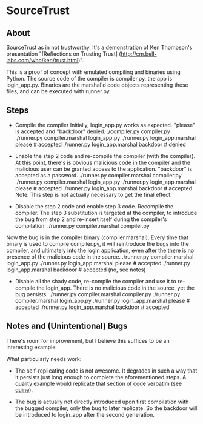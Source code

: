 SourceTrust
==========

About
-----
SourceTrust as in not trustworthy. It's a demonstration of Ken Thompson's
presentation "[Reflections on Trusting Trust]
(http://cm.bell-labs.com/who/ken/trust.html)".

This is a proof of concept with emulated compiling and binaries using Python.
The source code of the compiler is compiler.py, the app is login_app.py.
Binaries are the marshal'd code objects representing these files, and can
be executed with runner.py.

Steps
-----
* Compile the compiler
Initially, login_app.py works as expected. "please" is accepted and "backdoor"
denied.
    ./compiler.py compiler.py
    ./runner.py compiler.marshal login_app.py
    ./runner.py login_app.marshal please    # accepted
    ./runner.py login_app.marshal backdoor    # denied

* Enable the step 2 code and re-compile the compiler (with the compiler).
At this point, there's is obvious malicious code in the compiler and the
malicious user can be granted access to the application. "backdoor" is
accepted as a password.
    ./runner.py compiler.marshal compiler.py
    ./runner.py compiler.marshal login_app.py
    ./runner.py login_app.marshal please    # accepted
    ./runner.py login_app.marshal backdoor    # accepted
Note: This step is not actually necessary to get the final effect.

* Disable the step 2 code and enable step 3 code. Recompile the compiler.
The step 3 substitution is targeted at the compiler, to introduce the
bug from step 2 and re-insert itself during the compiler's compilation.
    ./runner.py compiler.marshal compiler.py

Now the bug is in the compiler binary (compiler.marshal). Every time that
binary is used to compile compiler.py, it will reintroduce the bugs into the
compiler, and ultimately into the login application, even after the there is
no presence of the malicious code in the source.
    ./runner.py compiler.marshal login_app.py
    ./runner.py login_app.marshal please    # accepted
    ./runner.py login_app.marshal backdoor    # accepted (no, see notes)

* Disable all the shady code, re-compile the compiler and use it to re-compile
the login_app. There is no malicious code in the source, yet the bug persists.
    ./runner.py compiler.marshal compiler.py
    ./runner.py compiler.marshal login_app.py
    ./runner.py login_app.marshal please    # accepted
    ./runner.py login_app.marshal backdoor    # accepted


Notes and (Unintentional) Bugs
----------------------------

There's room for improvement, but I believe this suffices to be an interesting
example.

What particularly needs work:
* The self-replicating code is not awesome. It degrades in such a way that it
persists just long enough to complete the aforementioned steps. A quality
example would replicate that section of code verbatim (see
[quine](http://en.wikipedia.org/wiki/Quine_(computing))).

* The bug is actually not directly introduced upon first compilation with the
bugged compiler, only the bug to later replicate. So the backdoor will be
introduced to login_app after the second generation.